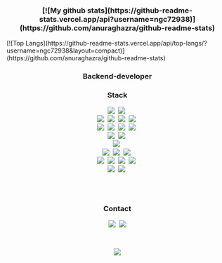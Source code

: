<h3 align="center"> 
[![My github stats](https://github-readme-stats.vercel.app/api?username=ngc72938)](https://github.com/anuraghazra/github-readme-stats) 
</h3> 
[![Top Langs](https://github-readme-stats.vercel.app/api/top-langs/?username=ngc72938&layout=compact)](https://github.com/anuraghazra/github-readme-stats)


<h3 align="center">Backend-developer</h3> 
<h3 align="center">Stack</h3> 
<p align="center">
    <img src="https://img.shields.io/badge/Java-007396?style=plastic&logo=Java&logoColor=white"/></a>&nbsp 
    <img src="https://img.shields.io/badge/Kotlin-0095D5?style=plastic&logo=Kotlin&logoColor=white"/></a>&nbsp
    <br> 
    <img src="https://img.shields.io/badge/SpringBoot-6DB33F?style=plastic&logo=Spring&logoColor=white"/></a>&nbsp 
    <img src="https://img.shields.io/badge/SpringCloud-6DB33F?style=plastic&logo=Spring&logoColor=white"/></a>&nbsp 
    <img src="https://img.shields.io/badge/SpringData-6DB33F?style=plastic&logo=Spring&logoColor=white"/></a>&nbsp 
    <img src="https://img.shields.io/badge/SpringBatch-6DB33F?style=plastic&logo=Spring&logoColor=white"/></a>&nbsp 
    <br> 
    <img src="https://img.shields.io/badge/MySQL-4479A1?style=plastic&logo=MySQL&logoColor=white"/></a>&nbsp
    <img src="https://img.shields.io/badge/MariaDB-003545?style=plastic&logo=MariaDB&logoColor=white"/></a>&nbsp 
    <img src="https://img.shields.io/badge/Oracle-F80000?style=plastic&logo=Oracle&logoColor=white"/></a>&nbsp 
    <img src="https://img.shields.io/badge/PostgreSQL-336791?style=plastic&logo=PostgreSQL&logoColor=white"/></a>&nbsp 
    <br> 
    <img src="https://img.shields.io/badge/Redis-DC382D?style=plastic&logo=Redis&logoColor=white"/></a>&nbsp 
    <img src="https://img.shields.io/badge/MongoDB-47A248?style=plastic&logo=MongoDB&logoColor=white"/></a>&nbsp
    <br> 
    <img src="https://img.shields.io/badge/aws-333664?style=plastic&logo=amazon-aws&logoColor=white"/></a>&nbsp 
    <br> <img src="https://img.shields.io/badge/Python-3766AB?style=plastic&logo=Python&logoColor=black"/></a>&nbsp 
    <img src="https://img.shields.io/badge/JavaScript-F7DF1E?style=plastic&logo=JavaScript&logoColor=black"/></a>&nbsp 
    <img src="https://img.shields.io/badge/TypeScript-3178C6?style=plastic&logo=TypeScript&logoColor=black"/></a>&nbsp
    <br> 
    <img src="https://img.shields.io/badge/React-61DAF8?style=plastic&logo=React&logoColor=black"/></a>&nbsp
    <img src="https://img.shields.io/badge/Vue.js-4FC08D?style=plastic&logo=Vue.js&logoColor=black"/></a>&nbsp
    <img src="https://img.shields.io/badge/Electron-47848F?style=plastic&logo=Electron&logoColor=black"/></a>&nbsp
    <img src="https://img.shields.io/badge/Node.js-339933?style=plastic&logo=Node.js&logoColor=black"/></a>&nbsp
    <br> 
    <img src="https://img.shields.io/badge/HTML5-E34F26?style=plastic&logo=HTML5&logoColor=black"/></a>&nbsp
    <img src="https://img.shields.io/badge/CSS3-1572B6?style=plastic&logo=CSS3&logoColor=black"/></a>&nbsp
    <br>     
</p> 


<br><br>
<h3 align="center">Contact</h3>
<p align="center">
  <a href="https://dev-history.tistory.com"><img src="https://img.shields.io/badge/Tech%20Blog-11B48A?style=plastic&logo=tiger&logoColor=gray&link=https://dev-history.tistory.com"/></a>&nbsp
  <a href="mailto:ngc72938@gmail.com"><img src="https://img.shields.io/badge/Gmail-d14836?style=plastic&logo=Gmail&logoColor=white&link=ngc72938@gmailcom"/></a> 
</p>
<br>

<p align="center">
  <a href="https://hits.seeyoufarm.com"><img src="https://hits.seeyoufarm.com/api/count/incr/badge.svg?url=https://github.com/ngc72938&count_bg=%23ED6DA3&title_bg=%2386757E&icon=github.svg&icon_color=%23E1DEDE&title=hits&edge_flat=false"/></a>
</p>
